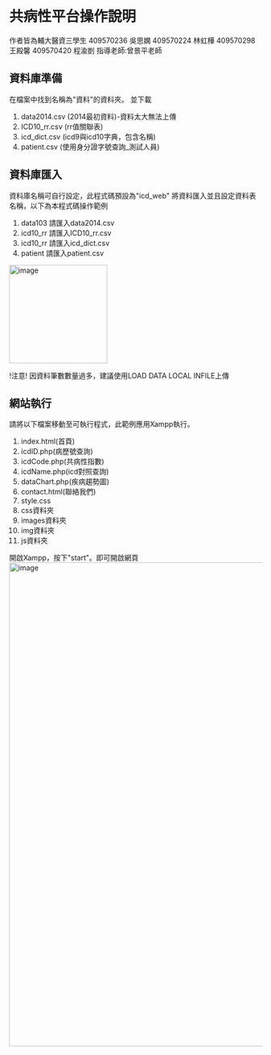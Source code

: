 # 共病性平台操作說明

作者皆為輔大醫資三學生
409570236 吳思嫻
409570224 林虹樺
409570298 王殿馨
409570420 程渝剴
指導老師:曾景平老師


## 資料庫準備
在檔案中找到名稱為"資料"的資料夾。
並下載
1. data2014.csv (2014最初資料)-資料太大無法上傳
2. ICD10_rr.csv (rr值關聯表)
3. icd_dict.csv (icd9與icd10字典，包含名稱)
4. patient.csv (使用身分證字號查詢_測試人員)

## 資料庫匯入
資料庫名稱可自行設定，此程式碼預設為"icd_web"
將資料匯入並且設定資料表名稱，以下為本程式碼操作範例
1. data103 請匯入data2014.csv
2. icd10_rr 請匯入ICD10_rr.csv
3. icd10_rr 請匯入icd_dict.csv
4. patient 請匯入patient.csv
<img width="195" alt="image" src="https://github.com/wush1237/Comorbidity-Query-Web-v2/assets/75302187/f5938f70-66bd-4387-ba9a-a55675d7b313">

!注意!
因資料筆數數量過多，建議使用LOAD DATA LOCAL INFILE上傳

## 網站執行
請將以下檔案移動至可執行程式，此範例應用Xampp執行。
1. index.html(首頁)
2. icdID.php(病歷號查詢)
3. icdCode.php(共病性指數)
4. icdName.php(icd對照查詢)
5. dataChart.php(疾病趨勢圖)
6. contact.html(聯絡我們)
7. style.css
8. css資料夾
9. images資料夾
10. img資料夾
11. js資料夾

開啟Xampp，按下"start"。即可開啟網頁
<img width="960" alt="image" src="https://github.com/wush1237/Comorbidity-Query-Web-v2/assets/75302187/e63689b6-ae40-42f4-bfe8-5e28040c5151">
